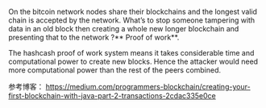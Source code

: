 On the bitcoin network nodes share their blockchains and the longest valid chain is accepted by the network. What’s to stop someone tampering with data in an old block then creating a whole new longer blockchain and presenting that to the network ?** Proof of work**. 

The hashcash proof of work system means it takes considerable time and computational power to create new blocks. Hence the attacker would need more computational power than the rest of the peers combined.

参考博客： https://medium.com/programmers-blockchain/creating-your-first-blockchain-with-java-part-2-transactions-2cdac335e0ce
